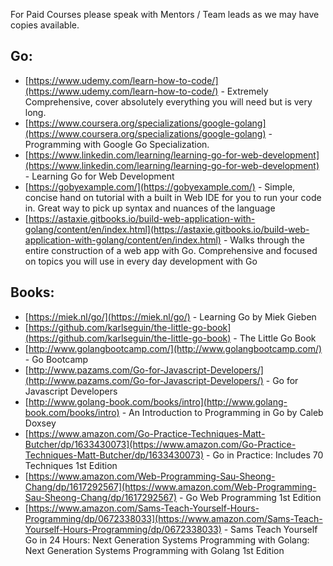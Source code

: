 For Paid Courses please speak with Mentors / Team leads as we may have copies available.

## Go:

- [https://www.udemy.com/learn-how-to-code/](https://www.udemy.com/learn-how-to-code/) - Extremely Comprehensive, cover absolutely everything you will need but is very long.
- [https://www.coursera.org/specializations/google-golang](https://www.coursera.org/specializations/google-golang) - Programming with Google Go Specialization.
- [https://www.linkedin.com/learning/learning-go-for-web-development](https://www.linkedin.com/learning/learning-go-for-web-development) - Learning Go for Web Development
- [https://gobyexample.com/](https://gobyexample.com/) - Simple, concise hand on tutorial with a built in Web IDE for you to run your code in. Great way to pick up syntax and nuances of the language
- [https://astaxie.gitbooks.io/build-web-application-with-golang/content/en/index.html](https://astaxie.gitbooks.io/build-web-application-with-golang/content/en/index.html) - Walks through the entire construction of a web app with Go. Comprehensive and focused on topics you will use in every day development with Go

## Books:

- [https://miek.nl/go/](https://miek.nl/go/) - Learning Go by Miek Gieben
- [https://github.com/karlseguin/the-little-go-book](https://github.com/karlseguin/the-little-go-book) - The Little Go Book
- [http://www.golangbootcamp.com/](http://www.golangbootcamp.com/) - Go Bootcamp
- [http://www.pazams.com/Go-for-Javascript-Developers/](http://www.pazams.com/Go-for-Javascript-Developers/) - Go for Javascript Developers
- [http://www.golang-book.com/books/intro](http://www.golang-book.com/books/intro) - An Introduction to Programming in Go by Caleb Doxsey
- [https://www.amazon.com/Go-Practice-Techniques-Matt-Butcher/dp/1633430073](https://www.amazon.com/Go-Practice-Techniques-Matt-Butcher/dp/1633430073) - Go in Practice: Includes 70 Techniques 1st Edition
- [https://www.amazon.com/Web-Programming-Sau-Sheong-Chang/dp/1617292567](https://www.amazon.com/Web-Programming-Sau-Sheong-Chang/dp/1617292567) - Go Web Programming 1st Edition
- [https://www.amazon.com/Sams-Teach-Yourself-Hours-Programming/dp/0672338033](https://www.amazon.com/Sams-Teach-Yourself-Hours-Programming/dp/0672338033) - Sams Teach Yourself Go in 24 Hours: Next Generation Systems Programming with Golang: Next Generation Systems Programming with Golang 1st Edition